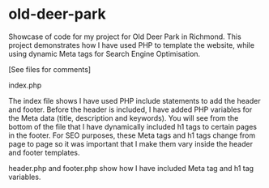old-deer-park
=============

Showcase of code for my project for Old Deer Park in Richmond. This project demonstrates how I have used PHP to template 
the website, while using dynamic Meta tags for Search Engine Optimisation.

[See files for comments]

index.php

The index file shows I have used PHP include statements to add the header and footer. Before the header is 
included, I have added PHP variables for the Meta data (title, description and keywords). You will see from 
the bottom of the file that I have dynamically included h1 tags to certain pages in the footer. For SEO purposes, 
these Meta tags and h1 tags change from page to page so it was important that I make them vary inside the header 
and footer templates.  

header.php and footer.php show how I have included Meta tag and h1 tag variables.
